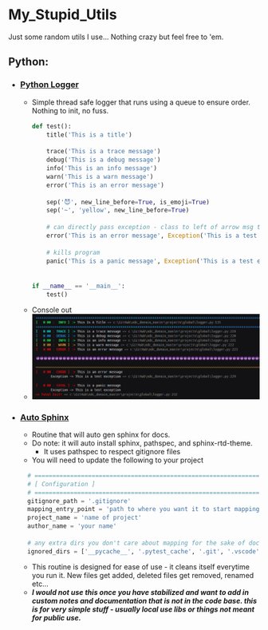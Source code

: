 # My_Stupid_Utils

Just some random utils I use... Nothing crazy but feel free to 'em.


## Python:

- ### [Python Logger](./python/logger/logger.py)
  - Simple thread safe logger that runs using a queue to ensure order. Nothing to init, no fuss.
    ```python
    def test():
        title('This is a title')

        trace('This is a trace message')
        debug('This is a debug message')
        info('This is an info message')
        warn('This is a warn message')
        error('This is an error message')

        sep('😈', new_line_before=True, is_emoji=True)
        sep('~', 'yellow', new_line_before=True)

        # can directly pass exception - class to left of arrow msg to the right
        error('This is an error message', Exception('This is a test exception'))

        # kills program
        panic('This is a panic message', Exception('This is a test exception'))


    if __name__ == '__main__':
        test()
    ```
  - Console out
  - ![Output](./python/logger/logger_out.png)

- ### [Auto Sphinx](./python/auto_sphinx/auto_sphinx.py)
  - Routine that will auto gen sphinx for docs.
  - Do note: it will auto install sphinx, pathspec, and sphinx-rtd-theme.
    - It uses pathspec to respect gitignore files
  - You will need to update the following to your project
  ```python
    # =============================================================================
    # [ Configuration ]
    # =============================================================================
    gitignore_path = '.gitignore'
    mapping_entry_point = 'path to where you want it to start mapping'
    project_name = 'name of project'
    author_name = 'your name'

    # any extra dirs you don't care about mapping for the sake of docs
    ignored_dirs = ['__pycache__', '.pytest_cache', '.git', '.vscode', '_tests']
    ```
  - This routine is designed for ease of use - it cleans itself everytime you run it. New files get added, deleted files get removed, renamed etc...
  - ***I would not use this once you have stabilized and want to add in custom notes and documentation that is not in the code base. this is for very simple stuff - usually local use libs or things not meant for public use.***
